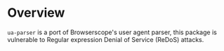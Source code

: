 # Overview

`ua-parser` is a port of Browserscope's user agent parser, this package is vulnerable to Regular expression Denial of Service (ReDoS) attacks.

